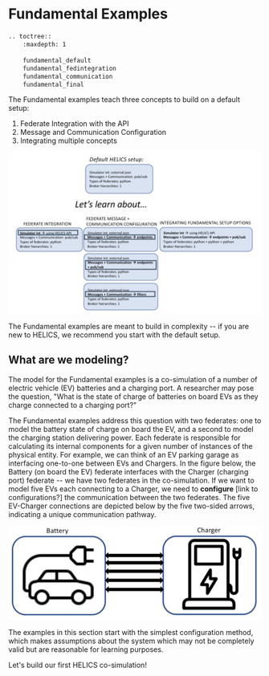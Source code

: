 # Fundamental Examples




```eval_rst
.. toctree::
    :maxdepth: 1
    
    fundamental_default
    fundamental_fedintegration
    fundamental_communication
    fundamental_final

```


The Fundamental examples teach three concepts to build on a default setup:

1. Federate Integration with the API
2. Message and Communication Configuration
3. Integrating multiple concepts


![](../../../img/user_guide_combinations_fundamental.png)

The Fundamental examples are meant to build in complexity -- if you are new to HELICS, we recommend you start with the default setup.


## What are we modeling?

The model for the Fundamental examples is a co-simulation of a number of electric vehicle (EV) batteries and a charging port. A researcher may pose the question, "What is the state of charge of batteries on board EVs as they charge connected to a charging port?"

The Fundamental examples address this question with two federates: one to model the battery state of charge on board the EV, and a second to model the charging station delivering power. Each federate is responsible for calculating its internal components for a given number of instances of the physical entity.  For example, we can think of an EV parking garage as interfacing one-to-one between EVs and Chargers. In the figure below, the Battery (on board the EV) federate interfaces with the Charger (charging port) federate -- we have two federates in the co-simulation. If we want to model five EVs each connecting to a Charger, we need to __configure__ [link to configurations?] the communication between the two federates. The five EV-Charger connections are depicted below by the five two-sided arrows, indicating a unique communication pathway.

![](../../../img/battery_charger.png)

The examples in this section start with the simplest configuration method, which makes assumptions about the system which may not be completely valid but are reasonable for learning purposes.

Let's build our first HELICS co-simulation!